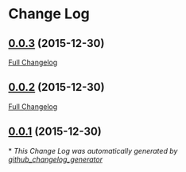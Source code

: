 # Change Log

## [0.0.3](https://github.com/peec/ember-mdl/tree/0.0.3) (2015-12-30)
[Full Changelog](https://github.com/peec/ember-mdl/compare/0.0.2...0.0.3)

## [0.0.2](https://github.com/peec/ember-mdl/tree/0.0.2) (2015-12-30)
[Full Changelog](https://github.com/peec/ember-mdl/compare/0.0.1...0.0.2)

## [0.0.1](https://github.com/peec/ember-mdl/tree/0.0.1) (2015-12-30)


\* *This Change Log was automatically generated by [github_changelog_generator](https://github.com/skywinder/Github-Changelog-Generator)*